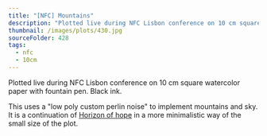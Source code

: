 ```yaml
---
title: "[NFC] Mountains"
description: "Plotted live during NFC Lisbon conference on 10 cm square watercolor paper with fountain pen."
thumbnail: /images/plots/430.jpg
sourceFolder: 428
tags:
  - nfc
  - 10cm
---
```


Plotted live during NFC Lisbon conference on 10 cm square watercolor paper with fountain pen. Black ink.

This uses a "low poly custom perlin noise" to implement mountains and sky. It is a continuation of [Horizon of hope](/plots/424) in a more minimalistic way of the small size of the plot.
